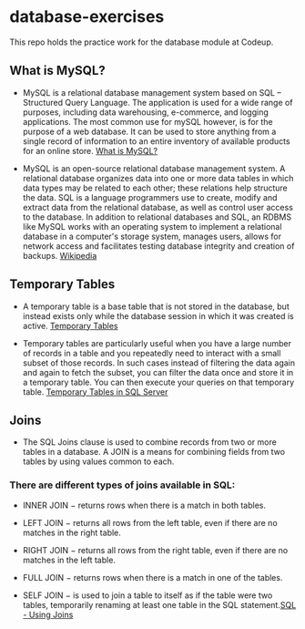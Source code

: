 # database-exercises
This repo holds the practice work for the database module at Codeup.

## What is MySQL?

- MySQL is a relational database management system based on SQL – Structured Query Language. The application is used for a wide range of purposes, including data warehousing, e-commerce, and logging applications. The most common use for mySQL however, is for the purpose of a web database. It can be used to store anything from a single record of information to an entire inventory of available products for an online store. [What is MySQL?](https://www.123-reg.co.uk/support/servers/what-is-mysql-and-why-do-i-need-it/)

- MySQL is an open-source relational database management system. A relational database organizes data into one or more data tables in which data types may be related to each other; these relations help structure the data. SQL is a language programmers use to create, modify and extract data from the relational database, as well as control user access to the database. In addition to relational databases and SQL, an RDBMS like MySQL works with an operating system to implement a relational database in a computer's storage system, manages users, allows for network access and facilitates testing database integrity and creation of backups. [Wikipedia](https://en.wikipedia.org/wiki/MySQL)

## Temporary Tables
- A temporary table is a base table that is not stored in the database, but instead exists only while the database session in which it was created is active. [Temporary Tables](https://www.sciencedirect.com/topics/computer-science/temporary-table)

- Temporary tables are particularly useful when you have a large number of records in a table and you repeatedly need to interact with a small subset of those records. In such cases instead of filtering the data again and again to fetch the subset, you can filter the data once and store it in a temporary table. You can then execute your queries on that temporary table. [Temporary Tables in SQL Server](https://codingsight.com/introduction-to-temporary-tables-in-sql-server/)

## Joins
- The SQL Joins clause is used to combine records from two or more tables in a database. A JOIN is a means for combining fields from two tables by using values common to each.

### There are different types of joins available in SQL:

- INNER JOIN − returns rows when there is a match in both tables.

- LEFT JOIN − returns all rows from the left table, even if there are no matches in the right table.

- RIGHT JOIN − returns all rows from the right table, even if there are no matches in the left table.

- FULL JOIN − returns rows when there is a match in one of the tables.

- SELF JOIN − is used to join a table to itself as if the table were two tables, temporarily renaming at least one table in the SQL statement.[SQL - Using Joins](https://www.tutorialspoint.com/sql/sql-using-joins.htm)